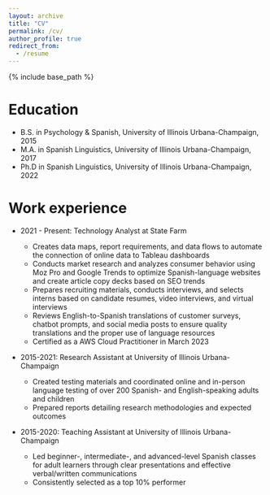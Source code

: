 ```yaml
---
layout: archive
title: "CV"
permalink: /cv/
author_profile: true
redirect_from:
  - /resume
---
```


{% include base_path %}

Education
======
* B.S. in Psychology & Spanish, University of Illinois Urbana-Champaign, 2015
* M.A. in Spanish Linguistics, University of Illinois Urbana-Champaign, 2017
* Ph.D in Spanish Linguistics, University of Illinois Urbana-Champaign, 2022

Work experience
======
* 2021 - Present: Technology Analyst at State Farm
  *  Creates data maps, report requirements, and data flows to automate the connection of online data to Tableau dashboards
  *  Conducts market research and analyzes consumer behavior using Moz Pro and Google Trends to optimize Spanish-language websites and create article copy decks based on SEO trends
  *  Prepares recruiting materials, conducts interviews, and selects interns based on candidate resumes, video interviews, and virtual interviews
  *  Reviews English-to-Spanish translations of customer surveys, chatbot prompts, and social media posts to ensure quality translations and the proper use of language resources
  *  Certified as a AWS Cloud Practitioner in March 2023

* 2015-2021: Research Assistant at University of Illinois Urbana-Champaign
  * Created testing materials and coordinated online and in-person language testing of over 200 Spanish- and English-speaking adults and children
  * Prepared reports detailing research methodologies and expected outcomes
 
* 2015-2020: Teaching Assistant at University of Illinois Urbana-Champaign
  * Led beginner-, intermediate-, and advanced-level Spanish classes for adult learners through clear presentations and effective verbal/written communications
  * Consistently selected as a top 10% performer
